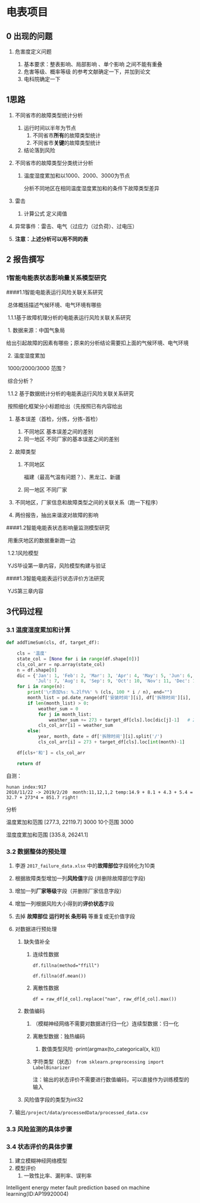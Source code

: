 # 电表项目

## 0 出现的问题

1. 危害度定义问题

   1. 基本要求：整表影响、局部影响 、单个影响 之间不能有重叠
   2. 危害等级、概率等级 的参考文献确定一下，并加到论文
   3. 电科院确定一下

## 1思路

1. 不同省市的故障类型统计分析

   1. 运行时间以半年为节点
      1. 不同省市**所有**的故障类型统计
      2. 不同省市**关键**的故障类型统计
   2. 结论落到风险

2. 不同省市的故障类型分类统计分析

   1. 温度湿度累加和以1000、2000、3000为节点

      分析不同地区在相同温度湿度累加和的条件下故障类型差异

3. 雷击

   1. 计算公式 定义阈值

4. 异常事件：雷击、电气（过应力（过负荷）、过电压）

     

5. **注意：上述分析可以用不同的表**

    

 

## 2 报告撰写

### 1智能电能表状态影响量关系模型研究

####1.1智能电能表运行风险关联关系研究

​		总体概括描述气候环境、电气环境有哪些

​		1.1.1基于故障机理分析的电能表运行风险关联关系研究

​				1. 数据来源：中国气象局

​				给出引起故障的因素有哪些；原来的分析结论需要扣上面的气候环境、电气环境

​			2. 温度湿度累加

​				1000/2000/3000 范围？

​				综合分析？



​		1.1.2 基于数据统计分析的电能表运行风险关联关系研究

​				按照细化框架分小标题给出（先按照已有内容给出

1. 基本误差（首检，分拣，分拣-首检）
   1. 不同地区 基本误差之间的差别
   2. 同一地区 不同厂家的基本误差之间的差别

2. 故障类型

   1. 不同地区  

      福建（最高气温有问题？）、黑龙江、新疆 

   2. 同一地区 不同厂家

3. 不同地区，厂家信息和故障类型之间的关联关系（跑一下程序）

4. 两份报告，抽出来谐波对故障的影响

   

####1.2智能电能表状态影响量监测模型研究

​		用重庆地区的数据重新跑一边

​		1.2.1风险模型

​				YJS毕设第一章内容，风险模型构建与验证

####1.3智能电能表运行状态评价方法研究

​			YJS第三章内容



## 3代码过程

### 3.1 温度湿度累加和计算

```python
def addTimeSum(cls, df, target_df):

    cls = '温度'
    state_col = [None for i in range(df.shape[0])]
    cls_col_arr = np.array(state_col)
    n = df.shape[0]
    dic = {'Jan': 1, 'Feb': 2, 'Mar': 3, 'Apr': 4, 'May': 5, 'Jun': 6,
           'Jul': 7, 'Aug': 8, 'Sep': 9, 'Oct': 10, 'Nov': 11, 'Dec': 12}
    for i in range(n):
        print('\r添加%s: %.2lf%%' % (cls, 100 * i / n), end="")
        month_list = pd.date_range(df['安装时间'][i], df['拆除时间'][i], freq='MS').strftime("%b").tolist()
        if len(month_list) > 0:
            weather_sum = 0
            for j in month_list:
                weather_sum += 273 + target_df[cls].loc[dic[j]-1]   # 273k
            cls_col_arr[i] = weather_sum
        else:
            year, month, date = df['拆除时间'][i].split('/')
            cls_col_arr[i] = 273 + target_df[cls].loc[int(month)-1]     # 273k

    df[cls+'和'] = cls_col_arr

    return df
```

自测：

```test
hunan index:917
2018/11/22 -> 2019/2/20  month:11,12,1,2 temp:14.9 + 8.1 + 4.3 + 5.4 = 32.7 + 273*4 = 851.7 right!
```



分析

温度累加和范围 [277.3, 22119.7] 3000 10个范围 3000

湿度度累加和范围 [335.8, 26241.1]







### 3.2 数据整体的预处理

1. 李游 `2017_failure_data.xlsx` 中的**故障部位**字段转化为10类

2. 根据故障类型增加一列**风险值**字段 (并删除故障部位字段)  

3. 增加一列**厂家等级**字段（并删除厂家信息字段）

4. 增加一列根据风险大小得到的**评价状态**字段

5. 去掉 **故障部位 运行时长 条形码** 等重复或无价值字段

6. 对数据进行预处理

   1. 缺失值补全

      1. 连续性数据

         `df.fillna(method="ffill")`

         `df.fillna(df.mean())`

      2. 离散性数据

         `df = raw_df[d_col].replace("nan", raw_df[d_col].max())`

   2. 数值编码

      1. （模糊神经网络不需要对数据进行归一化）连续型数据：归一化

      2. 离散型数据：独热编码

         1. 数值类型风险 ·print(argmax(to_categorical(x, k)))

      3. 字符类型（状态） `from sklearn.preprocessing import LabelBinarizer`

         注：输出的状态评价不需要进行数值编码，可以直接作为训练模型的输入

   3. 风险值字段的类型为int32

7. 输出`/project/data/processedData/processed_data.csv` 

### 3.3 风险监测的具体步骤



### 3.4 状态评价的具体步骤

1. 建立模糊神经网络模型
2. 模型评价
   1. 一致性比率、漏判率、误判率

Intelligent energy meter fault prediction based on machine learning(ID:AP19920004) 